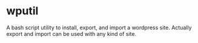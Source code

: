 # wputil
A bash script utility to install, export, and import a wordpress site. Actually export and import can be used with any kind of site.
